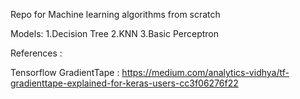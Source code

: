 Repo for Machine learning algorithms from scratch

Models:
	1.Decision Tree
	2.KNN 
	3.Basic Perceptron





References :

Tensorflow GradientTape : https://medium.com/analytics-vidhya/tf-gradienttape-explained-for-keras-users-cc3f06276f22	
